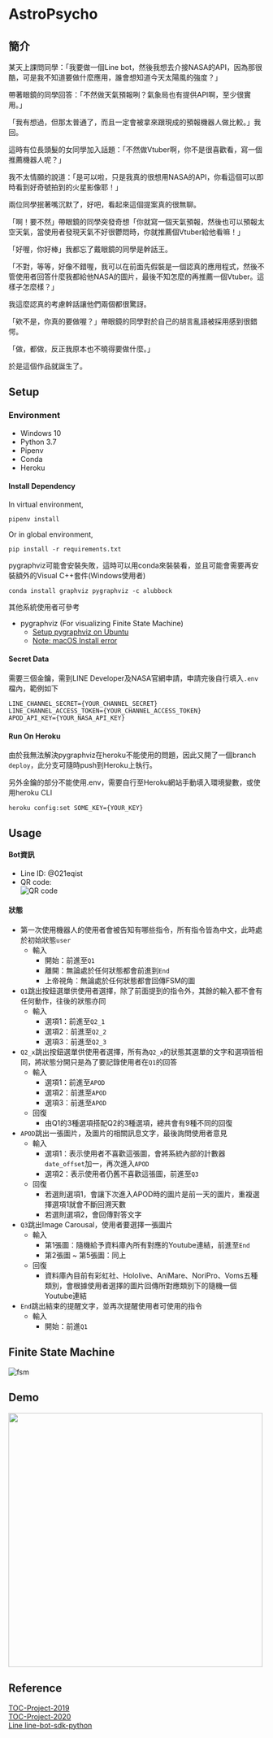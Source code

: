 # AstroPsycho

## 簡介

某天上課問同學：「我要做一個Line bot，然後我想去介接NASA的API，因為那很酷，可是我不知道要做什麼應用，誰會想知道今天太陽風的強度？」

帶著眼鏡的同學回答：「不然做天氣預報咧？氣象局也有提供API啊，至少很實用。」

「我有想過，但那太普通了，而且一定會被拿來跟現成的預報機器人做比較。」我回。

這時有位長頭髮的女同學加入話題：「不然做Vtuber啊，你不是很喜歡看，寫一個推薦機器人呢？」

我不太情願的說道：「是可以啦，只是我真的很想用NASA的API，你看這個可以即時看到好奇號拍到的火星影像耶！」

兩位同學抿著嘴沉默了，好吧，看起來這個提案真的很無聊。

「啊！要不然」帶眼鏡的同學突發奇想「你就寫一個天氣預報，然後也可以預報太空天氣，當使用者發現天氣不好很鬱悶時，你就推薦個Vtuber給他看嘛！」

「好喔，你好棒」我都忘了戴眼鏡的同學是幹話王。

「不對，等等，好像不錯喔，我可以在前面先假裝是一個認真的應用程式，然後不管使用者回答什麼我都給他NASA的圖片，最後不知怎麼的再推薦一個Vtuber。這樣子怎麼樣？」

我這麼認真的考慮幹話讓他們兩個都很驚訝。

「欸不是，你真的要做喔？」帶眼鏡的同學對於自己的胡言亂語被採用感到很錯愕。

「做，都做，反正我原本也不曉得要做什麼。」

於是這個作品就誕生了。

## Setup

### Environment
* Windows 10
* Python 3.7
* Pipenv
* Conda
* Heroku

#### Install Dependency
In virtual environment,
```
pipenv install
```
Or in global environment,
```
pip install -r requirements.txt
```

pygraphviz可能會安裝失敗，這時可以用conda來裝裝看，並且可能會需要再安裝額外的Visual C++套件(Windows使用者)
```
conda install graphviz pygraphviz -c alubbock
```
其他系統使用者可參考
* pygraphviz (For visualizing Finite State Machine)
    * [Setup pygraphviz on Ubuntu](http://www.jianshu.com/p/a3da7ecc5303)
	* [Note: macOS Install error](https://github.com/pygraphviz/pygraphviz/issues/100)

#### Secret Data
需要三個金鑰，需到LINE Developer及NASA官網申請，申請完後自行填入``.env``檔內，範例如下
```
LINE_CHANNEL_SECRET={YOUR_CHANNEL_SECRET}
LINE_CHANNEL_ACCESS_TOKEN={YOUR_CHANNEL_ACCESS_TOKEN}
APOD_API_KEY={YOUR_NASA_API_KEY}
```

#### Run On Heroku

由於我無法解決pygraphviz在heroku不能使用的問題，因此又開了一個branch ``deploy``，此分支可隨時push到Heroku上執行。

另外金鑰的部分不能使用.env，需要自行至Heroku網站手動填入環境變數，或使用heroku CLI
```
heroku config:set SOME_KEY={YOUR_KEY}
```

## Usage
#### Bot資訊
- Line ID: @021eqist
- QR code:  
![QR code](./img/line_bot_qrcode.jpg)

#### 狀態
- 第一次使用機器人的使用者會被告知有哪些指令，所有指令皆為中文，此時處於初始狀態`user`
    - 輸入
        - 開始：前進至`Q1`
        - 離開：無論處於任何狀態都會前進到`End`
        - 上帝視角：無論處於任何狀態都會回傳FSM的圖
- `Q1`跳出按鈕選單供使用者選擇，除了前面提到的指令外，其餘的輸入都不會有任何動作，往後的狀態亦同
    - 輸入
        - 選項1：前進至`Q2_1`
        - 選項2：前進至`Q2_2`
        - 選項3：前進至`Q2_3`
- `Q2_x`跳出按鈕選單供使用者選擇，所有為`Q2_x`的狀態其選單的文字和選項皆相同，將狀態分開只是為了要記錄使用者在`Q1`的回答
    - 輸入
        - 選項1：前進至`APOD`
        - 選項2：前進至`APOD`
        - 選項3：前進至`APOD`
    - 回復
        - 由Q1的3種選項搭配Q2的3種選項，總共會有9種不同的回復
- `APOD`跳出一張圖片，及圖片的相關訊息文字，最後詢問使用者意見
    - 輸入
        - 選項1：表示使用者不喜歡這張圖，會將系統內部的計數器`date_offset`加一，再次進入`APOD`
        - 選項2：表示使用者仍舊不喜歡這張圖，前進至`Q3`
    - 回復
        - 若選則選項1，會讓下次進入APOD時的圖片是前一天的圖片，重複選擇選項1就會不斷回溯天數
        - 若選則選項2，會回傳對答文字
- `Q3`跳出Image Carousal，使用者要選擇一張圖片
    - 輸入
        - 第1張圖：隨機給予資料庫內所有對應的Youtube連結，前進至`End`
        - 第2張圖 ~ 第5張圖：同上
    - 回復
        - 資料庫內目前有彩虹社、Hololive、AniMare、NoriPro、Voms五種類別，會根據使用者選擇的圖片回傳所對應類別下的隨機一個Youtube連結
- `End`跳出結束的提醒文字，並再次提醒使用者可使用的指令
    - 輸入
        - 開始：前進`Q1`

## Finite State Machine
![fsm](img/fsm.png)

## Demo
<img src="/img/screenshots.png" width="500"/>

## Reference

[TOC-Project-2019](https://github.com/winonecheng/TOC-Project-2019)  
[TOC-Project-2020](https://docs.google.com/presentation/d/e/2PACX-1vThBHTe2iRVzvead5tBeqnshkhmE61j13rMOs8iwzGgodWheJNlOntg7hXuSlMEY-Ek1l7XA1rzM-xK/pub?start=false&loop=false&delayms=3000&slide=id.g25a54d5e5a4faf37_26)  
[Line line-bot-sdk-python](https://github.com/line/line-bot-sdk-python/tree/master/examples/flask-echo)
